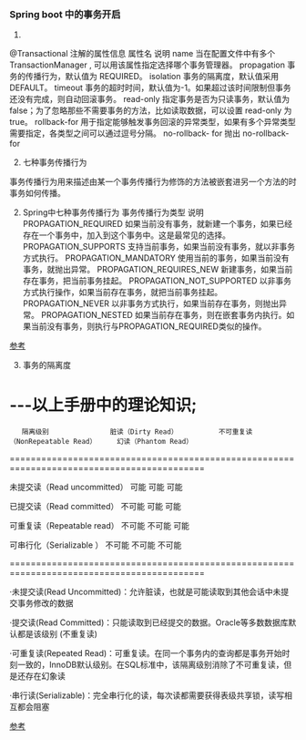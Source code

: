### Spring boot 中的事务开启

1. 
@Transactional 注解的属性信息
属性名	说明
name	当在配置文件中有多个 TransactionManager , 可以用该属性指定选择哪个事务管理器。
propagation	事务的传播行为，默认值为 REQUIRED。
isolation	事务的隔离度，默认值采用 DEFAULT。
timeout	事务的超时时间，默认值为-1。如果超过该时间限制但事务还没有完成，则自动回滚事务。
read-only	指定事务是否为只读事务，默认值为 false；为了忽略那些不需要事务的方法，比如读取数据，可以设置 read-only 为 true。
rollback-for	用于指定能够触发事务回滚的异常类型，如果有多个异常类型需要指定，各类型之间可以通过逗号分隔。
no-rollback- for	抛出 no-rollback-for 


2. 七种事务传播行为

事务传播行为用来描述由某一个事务传播行为修饰的方法被嵌套进另一个方法的时事务如何传播。

2. Spring中七种事务传播行为
事务传播行为类型	说明
PROPAGATION_REQUIRED	如果当前没有事务，就新建一个事务，如果已经存在一个事务中，加入到这个事务中。这是最常见的选择。
PROPAGATION_SUPPORTS	支持当前事务，如果当前没有事务，就以非事务方式执行。
PROPAGATION_MANDATORY	使用当前的事务，如果当前没有事务，就抛出异常。
PROPAGATION_REQUIRES_NEW	新建事务，如果当前存在事务，把当前事务挂起。
PROPAGATION_NOT_SUPPORTED	以非事务方式执行操作，如果当前存在事务，就把当前事务挂起。
PROPAGATION_NEVER	以非事务方式执行，如果当前存在事务，则抛出异常。
PROPAGATION_NESTED	如果当前存在事务，则在嵌套事务内执行。如果当前没有事务，则执行与PROPAGATION_REQUIRED类似的操作。

[参考](https://juejin.im/entry/5a8fe57e5188255de201062b)

3. 事务的隔离度

---以上手册中的理论知识;
===========================================================================================
       隔离级别               脏读（Dirty Read）          不可重复读（NonRepeatable Read）     幻读（Phantom Read）
===========================================================================================

未提交读（Read uncommitted）        可能                            可能                       可能

已提交读（Read committed）          不可能                          可能                        可能

可重复读（Repeatable read）          不可能                          不可能                     可能

可串行化（Serializable ）                不可能                          不可能                     不可能

===========================================================================================

·未提交读(Read Uncommitted)：允许脏读，也就是可能读取到其他会话中未提交事务修改的数据

·提交读(Read Committed)：只能读取到已经提交的数据。Oracle等多数数据库默认都是该级别 (不重复读)

·可重复读(Repeated Read)：可重复读。在同一个事务内的查询都是事务开始时刻一致的，InnoDB默认级别。在SQL标准中，该隔离级别消除了不可重复读，但是还存在幻象读

·串行读(Serializable)：完全串行化的读，每次读都需要获得表级共享锁，读写相互都会阻塞

[参考](https://www.cnblogs.com/zhoujinyi/p/3437475.HTML)
